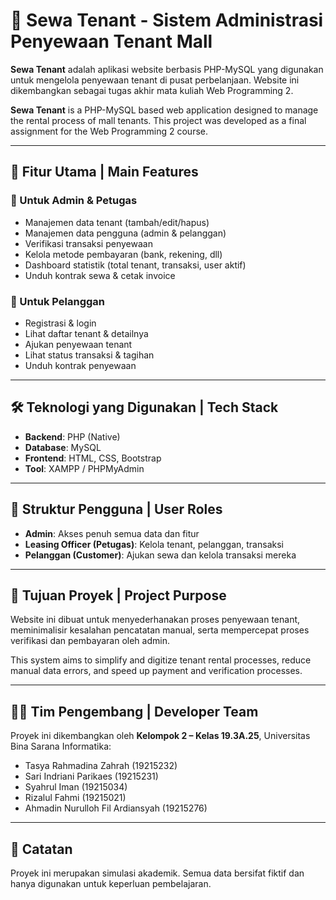 # 🏢 Sewa Tenant - Sistem Administrasi Penyewaan Tenant Mall

**Sewa Tenant** adalah aplikasi website berbasis PHP-MySQL yang digunakan untuk mengelola penyewaan tenant di pusat perbelanjaan. Website ini dikembangkan sebagai tugas akhir mata kuliah Web Programming 2.

**Sewa Tenant** is a PHP-MySQL based web application designed to manage the rental process of mall tenants. This project was developed as a final assignment for the Web Programming 2 course.

---

## 🔧 Fitur Utama | Main Features

### 👤 Untuk Admin & Petugas
- Manajemen data tenant (tambah/edit/hapus)
- Manajemen data pengguna (admin & pelanggan)
- Verifikasi transaksi penyewaan
- Kelola metode pembayaran (bank, rekening, dll)
- Dashboard statistik (total tenant, transaksi, user aktif)
- Unduh kontrak sewa & cetak invoice

### 👥 Untuk Pelanggan
- Registrasi & login
- Lihat daftar tenant & detailnya
- Ajukan penyewaan tenant
- Lihat status transaksi & tagihan
- Unduh kontrak penyewaan

---

## 🛠️ Teknologi yang Digunakan | Tech Stack

- **Backend**: PHP (Native)
- **Database**: MySQL
- **Frontend**: HTML, CSS, Bootstrap
- **Tool**: XAMPP / PHPMyAdmin

---

## 🧱 Struktur Pengguna | User Roles

- **Admin**: Akses penuh semua data dan fitur
- **Leasing Officer (Petugas)**: Kelola tenant, pelanggan, transaksi
- **Pelanggan (Customer)**: Ajukan sewa dan kelola transaksi mereka

---

## 🎯 Tujuan Proyek | Project Purpose

Website ini dibuat untuk menyederhanakan proses penyewaan tenant, meminimalisir kesalahan pencatatan manual, serta mempercepat proses verifikasi dan pembayaran oleh admin.

This system aims to simplify and digitize tenant rental processes, reduce manual data errors, and speed up payment and verification processes.

---

## 👩‍💻 Tim Pengembang | Developer Team

Proyek ini dikembangkan oleh **Kelompok 2 – Kelas 19.3A.25**, Universitas Bina Sarana Informatika:

- Tasya Rahmadina Zahrah (19215232)
- Sari Indriani Parikaes (19215231)
- Syahrul Iman (19215034)
- Rizalul Fahmi (19215021)
- Ahmadin Nurulloh Fil Ardiansyah (19215276)

---

## 📌 Catatan

Proyek ini merupakan simulasi akademik. Semua data bersifat fiktif dan hanya digunakan untuk keperluan pembelajaran.
